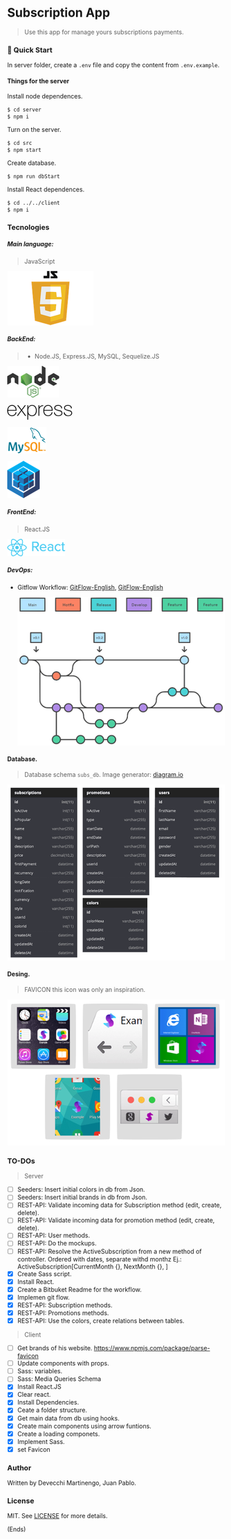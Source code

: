 # Subscription App

> Use this app for manage yours subscriptions payments.

### 🚀 Quick Start

In server folder, create a `.env` file and copy the content from `.env.example`.

#### Things for the server

Install node dependences.

```shell
$ cd server
$ npm i
```

Turn on the server.

```shell
$ cd src
$ npm start
```

Create database.

```shell
$ npm run dbStart
```

Install React dependences.

```shell
$ cd ../../client
$ npm i
```

### Tecnologies

##### Main language:

> JavaScript

![javascript_logo](../Images_docs/javascript_logo.png)

##### BackEnd:

> - Node.JS, Express.JS, MySQL, Sequelize.JS

![Node logo](../Images_docs/node_logo.png)

![Express logo](../Images_docs/express_logo.png)

![MySQL logo](../Images_docs/mysql_logo.png)

![Sequelize logo](../Images_docs/sequelize_logo.png)

##### FrontEnd:

> React.JS

![React logo](../Images_docs/react_logo.png)

##### DevOps:

- Gitflow Workflow: [GitFlow-English](./GitFlow-English.md), [GitFlow-English](./GitFlow-English.md)

  ![Flujo de trabajo de Git flow](../Images_docs/Flujo-de-trabajo-de-Git-flow.png)

#### Database.

> Database schema `subs_db`. Image generator: [diagram.io](https://dbdiagram.io)

![db_schema](../Images_docs/db_schema.png)

#### Desing.
> FAVICON this icon was only an inspiration. 

![favicon](../Images_docs/favico.png)

### TO-DOs
> Server
- [ ] Seeders: Insert initial colors in db from Json.
- [ ] Seeders: Insert initial brands in db from Json.
- [ ] REST-API: Validate incoming data for Subscription method (edit, create, delete).
- [ ] REST-API: Validate incoming data for promotion method (edit, create, delete).
- [ ] REST-API: User methods.
- [ ] REST-API: Do the mockups.
- [ ] REST-API: Resolve the ActiveSubscription from a new method of controller. Ordered with dates, separate withd monthz
      Ej.: ActiveSubscription[CurrentMonth {}, NextMonth {}, ]
- [x] Create Sass script.
- [x] Install React.
- [x] Create a Bitbuket Readme for the workflow.
- [x] Implemen git flow.
- [x] REST-API: Subscription methods.
- [x] REST-API: Promotions methods.
- [X] REST-API: Use the colors, create relations between tables.

> Client
- [ ] Get brands of his website. https://www.npmjs.com/package/parse-favicon
- [ ] Update components with props.
- [ ] Sass: variables.
- [ ] Sass: Media Queries Schema
- [x] Install React.JS
- [x] Clear react.
- [x] Install Dependencies.
- [x] Ceate a folder structure.
- [x] Get main data from db using hooks.
- [x] Create main components using arrow funtions.
- [x] Create a loading componets.
- [x] Implement Sass.
- [X] set Favicon

### Author

Written by Devecchi Martinengo, Juan Pablo.

### License

MIT. See [LICENSE](server/LICENSE) for more details.

(Ends)